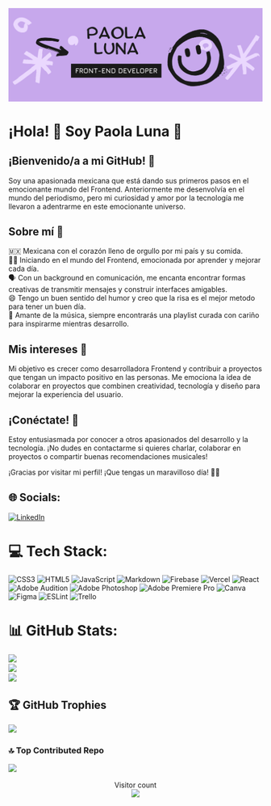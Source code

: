 ![portada](https://github.com/PaosLuna/PaosLuna/blob/5d28539f346e3dad8cc68b1165147c190747dfb4/PortadaGitHub.jpg)

# ¡Hola! 👋 Soy Paola Luna 🌙 

## ¡Bienvenido/a a mi GitHub! 💫 

Soy una apasionada mexicana que está dando sus primeros pasos en el emocionante mundo del Frontend. Anteriormente me desenvolvía en el mundo del periodismo, pero mi curiosidad y amor por la tecnología me
llevaron a adentrarme en este emocionante universo.

## Sobre mí 💜

🇲🇽 Mexicana con el corazón lleno de orgullo por mi país y su comida.<br>👩‍💻 Iniciando en el mundo del Frontend, emocionada por aprender y mejorar cada día.<br>🗣️ Con un background en comunicación,
me encanta encontrar formas creativas de transmitir mensajes y construir interfaces amigables.<br>😄 Tengo un buen sentido del humor y creo que la risa es el mejor metodo para tener un buen día.<br>🎵 Amante de la música, siempre encontrarás una playlist curada con cariño para inspirarme mientras desarrollo.

## Mis intereses 🌟
Mi objetivo es crecer como desarrolladora Frontend y contribuir a proyectos que tengan un impacto positivo en las personas. Me emociona la idea de colaborar en proyectos que combinen creatividad, tecnología y diseño para mejorar la experiencia del usuario.

## ¡Conéctate! 🤝
Estoy entusiasmada por conocer a otros apasionados del desarrollo y la tecnología. ¡No dudes en contactarme si quieres charlar, colaborar en proyectos o compartir buenas recomendaciones musicales!

¡Gracias por visitar mi perfil! ¡Que tengas un maravilloso día! 🌈🎉

## 🌐 Socials:
[![LinkedIn](https://img.shields.io/badge/LinkedIn-%230077B5.svg?logo=linkedin&logoColor=white)](https://www.linkedin.com/in/paola-luna-frontend/)

# 💻 Tech Stack:
![CSS3](https://img.shields.io/badge/css3-%231572B6.svg?style=for-the-badge&logo=css3&logoColor=white) ![HTML5](https://img.shields.io/badge/html5-%23E34F26.svg?style=for-the-badge&logo=html5&logoColor=white) ![JavaScript](https://img.shields.io/badge/javascript-%23323330.svg?style=for-the-badge&logo=javascript&logoColor=%23F7DF1E) ![Markdown](https://img.shields.io/badge/markdown-%23000000.svg?style=for-the-badge&logo=markdown&logoColor=white) ![Firebase](https://img.shields.io/badge/firebase-%23039BE5.svg?style=for-the-badge&logo=firebase) ![Vercel](https://img.shields.io/badge/vercel-%23000000.svg?style=for-the-badge&logo=vercel&logoColor=white) ![React](https://img.shields.io/badge/react-%2320232a.svg?style=for-the-badge&logo=react&logoColor=%2361DAFB) ![Adobe Audition](https://img.shields.io/badge/Adobe%20Audition-9999FF.svg?style=for-the-badge&logo=Adobe%20Audition&logoColor=white) ![Adobe Photoshop](https://img.shields.io/badge/adobephotoshop-%2331A8FF.svg?style=for-the-badge&logo=adobephotoshop&logoColor=white) ![Adobe Premiere Pro](https://img.shields.io/badge/Adobe%20Premiere%20Pro-9999FF.svg?style=for-the-badge&logo=Adobe%20Premiere%20Pro&logoColor=white) ![Canva](https://img.shields.io/badge/Canva-%2300C4CC.svg?style=for-the-badge&logo=Canva&logoColor=white) 	![Figma](https://img.shields.io/badge/figma-%23F24E1E.svg?style=for-the-badge&logo=figma&logoColor=white) ![ESLint](https://img.shields.io/badge/ESLint-4B3263?style=for-the-badge&logo=eslint&logoColor=white) ![Trello](https://img.shields.io/badge/Trello-%23026AA7.svg?style=for-the-badge&logo=Trello&logoColor=white)

# 📊 GitHub Stats:
![](https://github-readme-stats.vercel.app/api?username=PaosLuna&theme=nightowl&hide_border=true&include_all_commits=true&count_private=false)<br/>
![](https://github-readme-streak-stats.herokuapp.com/?user=PaosLuna&theme=nightowl&hide_border=true)<br/>
![](https://github-readme-stats.vercel.app/api/top-langs/?username=PaosLuna&theme=nightowl&hide_border=true&include_all_commits=true&count_private=false&layout=compact)

## 🏆 GitHub Trophies
![](https://github-profile-trophy.vercel.app/?username=PaosLuna&theme=dracula&no-frame=true&no-bg=false&margin-w=4)

### 🔝 Top Contributed Repo
![](https://github-contributor-stats.vercel.app/api?username=PaosLuna&limit=5&theme=dracula&combine_all_yearly_contributions=true)

<p align="center"> 
  <div align="center">Visitor count</div>
  <div align="center">
    <img src="https://profile-counter.glitch.me/Niefee/count.svg"/>
  </div> 
</p>
